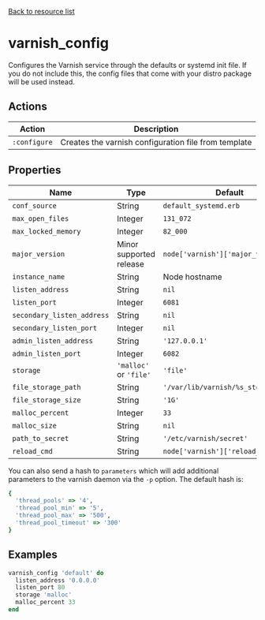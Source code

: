 [Back to resource list](../README.md#resources)

# varnish_config

Configures the Varnish service through the defaults or systemd init file. If you do not include this, the config files that come with your distro package will be used instead.

## Actions

| Action       | Description                                          |
| ------------ | ---------------------------------------------------- |
| `:configure` | Creates the varnish configuration file from template |

## Properties

| Name                       | Type                    | Default                             |
| -------------------------- | ----------------------- | ----------------------------------- |
| `conf_source`              | String                  | `default_systemd.erb`               |
| `max_open_files`           | Integer                 | `131_072`                           |
| `max_locked_memory`        | Integer                 | `82_000`                            |
| `major_version`            | Minor supported release | `node['varnish']['major_version']`  |
| `instance_name`            | String                  | Node hostname                    |
| `listen_address`           | String                  | `nil`                               |
| `listen_port`              | Integer                 | `6081`                              |
| `secondary_listen_address` | String                  | `nil`                               |
| `secondary_listen_port`    | Integer                 | `nil`                               |
| `admin_listen_address`     | String                  | `'127.0.0.1'`                       |
| `admin_listen_port`        | Integer                 | `6082`                              |
| `storage`                  | `'malloc'` or `'file'`  | `'file'`                            |
| `file_storage_path`        | String                  | `'/var/lib/varnish/%s_storage.bin'` |
| `file_storage_size`        | String                  | `'1G'`                              |
| `malloc_percent`           | Integer                 | `33`                                |
| `malloc_size`              | String                  | `nil`                               |
| `path_to_secret`           | String                  | `'/etc/varnish/secret'`             |
| `reload_cmd`               | String                  | `node['varnish']['reload_cmd']`     |

You can also send a hash to `parameters` which will add additional parameters to the varnish daemon via the `-p` option. The default hash is:

```ruby
{
  'thread_pools' => '4',
  'thread_pool_min' => '5',
  'thread_pool_max' => '500',
  'thread_pool_timeout' => '300'
}
```

## Examples

```ruby
varnish_config 'default' do
  listen_address '0.0.0.0'
  listen_port 80
  storage 'malloc'
  malloc_percent 33
end
```
